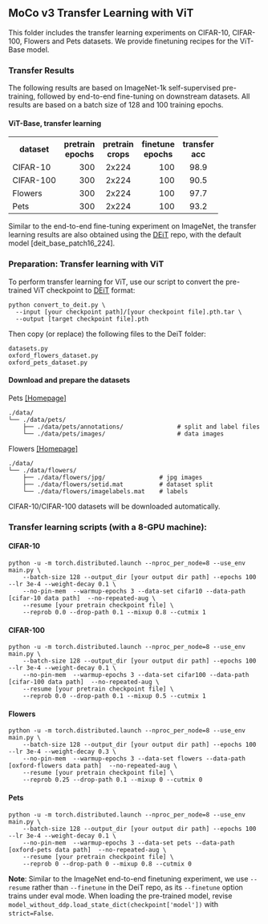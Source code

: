 ## MoCo v3 Transfer Learning with ViT

This folder includes the transfer learning experiments on CIFAR-10, CIFAR-100, Flowers and Pets datasets. We provide finetuning recipes for the ViT-Base model.

### Transfer Results

The following results are based on ImageNet-1k self-supervised pre-training, followed by end-to-end fine-tuning on downstream datasets. All results are based on a batch size of 128 and 100 training epochs.

#### ViT-Base, transfer learning
<table><tbody>
<!-- START TABLE -->
<!-- TABLE HEADER -->
<th valign="center">dataset</th>
<th valign="center">pretrain<br/>epochs</th>
<th valign="center">pretrain<br/>crops</th>
<th valign="center">finetune<br/>epochs</th>
<th valign="center">transfer<br/>acc</th>
<!-- TABLE BODY -->
<tr>
<td align="left">CIFAR-10</td>
<td align="right">300</td>
<td align="center">2x224</td>
<td align="right">100</td>
<td align="center">98.9</td>
</tr>
<tr>
<td align="left">CIFAR-100</td>
<td align="right">300</td>
<td align="center">2x224</td>
<td align="right">100</td>
<td align="center">90.5</td>
</tr>
<tr>
<td align="left">Flowers</td>
<td align="right">300</td>
<td align="center">2x224</td>
<td align="right">100</td>
<td align="center">97.7</td>
</tr>
<tr>
<td align="left">Pets</td>
<td align="right">300</td>
<td align="center">2x224</td>
<td align="right">100</td>
<td align="center">93.2</td>
</tr>
</tbody></table>

Similar to the end-to-end fine-tuning experiment on ImageNet, the transfer learning results are also obtained using the [DEiT](https://github.com/facebookresearch/deit) repo, with the default model [deit_base_patch16_224]. 

### Preparation: Transfer learning with ViT

To perform transfer learning for ViT, use our script to convert the pre-trained ViT checkpoint to [DEiT](https://github.com/facebookresearch/deit) format:
```
python convert_to_deit.py \
  --input [your checkpoint path]/[your checkpoint file].pth.tar \
  --output [target checkpoint file].pth
```
Then copy (or replace) the following files to the DeiT folder: 
```
datasets.py
oxford_flowers_dataset.py
oxford_pets_dataset.py 
```

#### Download and prepare the datasets

Pets [\[Homepage\]](https://www.robots.ox.ac.uk/~vgg/data/pets/)
```
./data/
└── ./data/pets/
    ├── ./data/pets/annotations/               # split and label files
    └── ./data/pets/images/                    # data images
```

Flowers [\[Homepage\]](https://www.robots.ox.ac.uk/~vgg/data/flowers/102/)
```
./data/
└── ./data/flowers/
    ├── ./data/flowers/jpg/               # jpg images
    ├── ./data/flowers/setid.mat          # dataset split   
    └── ./data/flowers/imagelabels.mat    # labels   
```


CIFAR-10/CIFAR-100 datasets will be downloaded automatically.


### Transfer learning scripts (with a 8-GPU machine):

#### CIFAR-10
```
python -u -m torch.distributed.launch --nproc_per_node=8 --use_env main.py \
    --batch-size 128 --output_dir [your output dir path] --epochs 100 --lr 3e-4 --weight-decay 0.1 \
    --no-pin-mem  --warmup-epochs 3 --data-set cifar10 --data-path [cifar-10 data path]  --no-repeated-aug \
    --resume [your pretrain checkpoint file] \
    --reprob 0.0 --drop-path 0.1 --mixup 0.8 --cutmix 1
```

#### CIFAR-100
```
python -u -m torch.distributed.launch --nproc_per_node=8 --use_env main.py \
    --batch-size 128 --output_dir [your output dir path] --epochs 100 --lr 3e-4 --weight-decay 0.1 \
    --no-pin-mem  --warmup-epochs 3 --data-set cifar100 --data-path [cifar-100 data path]  --no-repeated-aug \
    --resume [your pretrain checkpoint file] \
    --reprob 0.0 --drop-path 0.1 --mixup 0.5 --cutmix 1
```

#### Flowers
```
python -u -m torch.distributed.launch --nproc_per_node=8 --use_env main.py \
    --batch-size 128 --output_dir [your output dir path] --epochs 100 --lr 3e-4 --weight-decay 0.3 \
    --no-pin-mem  --warmup-epochs 3 --data-set flowers --data-path [oxford-flowers data path]  --no-repeated-aug \
    --resume [your pretrain checkpoint file] \
    --reprob 0.25 --drop-path 0.1 --mixup 0 --cutmix 0
```

#### Pets
```
python -u -m torch.distributed.launch --nproc_per_node=8 --use_env main.py \
    --batch-size 128 --output_dir [your output dir path] --epochs 100 --lr 3e-4 --weight-decay 0.1 \
    --no-pin-mem  --warmup-epochs 3 --data-set pets --data-path [oxford-pets data path]  --no-repeated-aug \
    --resume [your pretrain checkpoint file] \
    --reprob 0 --drop-path 0 --mixup 0.8 --cutmix 0
```

**Note**:
Similar to the ImageNet end-to-end finetuning experiment, we use `--resume` rather than `--finetune` in the DeiT repo, as its `--finetune` option trains under eval mode. When loading the pre-trained model, revise `model_without_ddp.load_state_dict(checkpoint['model'])` with `strict=False`.
